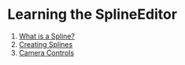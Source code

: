 # Learning the SplineEditor

1. [What is a Spline?](../../../../frb/docs/index.php)
2. [Creating Splines](../../../../frb/docs/index.php)
3. [Camera Controls](../../../../frb/docs/index.php)
